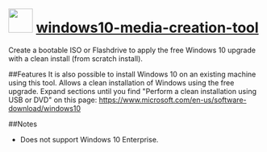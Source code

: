 # <img src="https://cdn.rawgit.com/chocolatey/chocolatey-coreteampackages/tree/master/icons/windows10-media-creation-tool.png" width="48" height="48"/> [windows10-media-creation-tool](https://chocolatey.org/packages/windows10-media-creation-tool)

Create a bootable ISO or Flashdrive to apply the free Windows 10 upgrade with a clean install (from scratch install).

##Features
It is also possible to install Windows 10 on an existing machine using this tool.
Allows a clean installation of Windows using the free upgrade.
Expand sections until you find "Perform a clean installation using USB or DVD" on this page: https://www.microsoft.com/en-us/software-download/windows10

##Notes
- Does not support Windows 10 Enterprise.
